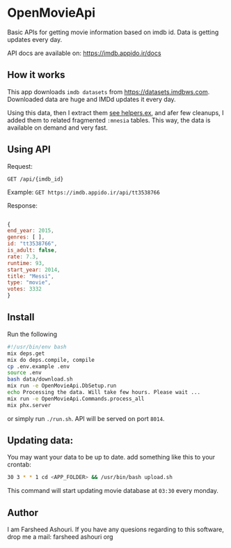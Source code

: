 # OpenMovieApi

Basic APIs for getting movie information based on imdb id.
Data is getting updates every day.

API docs are available on: https://imdb.appido.ir/docs

## How it works

This app downloads `imdb datasets` from https://datasets.imdbws.com.
Downloaded data are huge and IMDd updates it every day.

Using this data, then I extract them [see helpers.ex](http://bit.ly/2PGoz6r), and afer few cleanups,
I added them to related fragmented `:mnesia` tables. This way, the data is available on demand and
very fast.

## Using API

Request:

```
GET /api/{imdb_id}
```

Example: `GET https://imdb.appido.ir/api/tt3538766`

Response:

```javascript

{
end_year: 2015,
genres: [ ],
id: "tt3538766",
is_adult: false,
rate: 7.3,
runtime: 93,
start_year: 2014,
title: "Messi",
type: "movie",
votes: 3332
}

```

## Install

Run the following

```bash
#!/usr/bin/env bash
mix deps.get
mix do deps.compile, compile
cp .env.example .env
source .env
bash data/download.sh
mix run -e OpenMovieApi.DbSetup.run
echo Processing the data. Will take few hours. Please wait ...
mix run -e OpenMovieApi.Commands.process_all
mix phx.server
```

or simply run `./run.sh`.
API will be served on port `8014`.

## Updating data:

You may want your data to be up to date.
add something like this to your crontab:

```bash
30 3 * * 1 cd <APP_FOLDER> && /usr/bin/bash upload.sh
```

This command will start updating movie database at `03:30` every monday.

## Author

I am Farsheed Ashouri. If you have any quesions regarding to this software,
drop me a mail: farsheed <at> ashouri <dot> org
